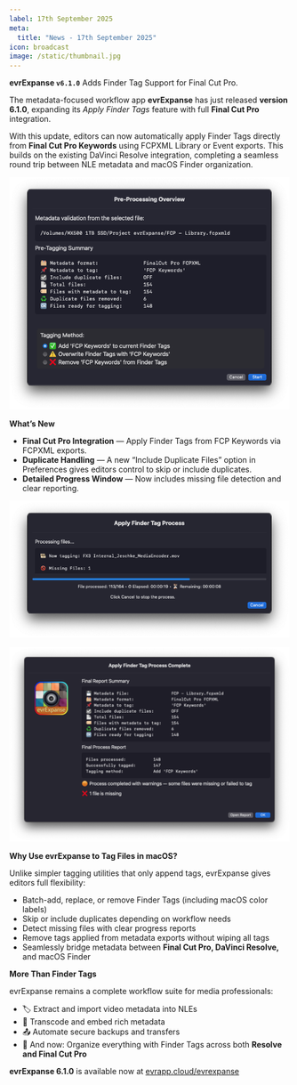 ```yaml
---
label: 17th September 2025
meta:
  title: "News - 17th September 2025"
icon: broadcast
image: /static/thumbnail.jpg
---
```


**evrExpanse `v6.1.0`** Adds Finder Tag Support for Final Cut Pro.

The metadata-focused workflow app **evrExpanse** has just released **version 6.1.0**, expanding its *Apply Finder Tags* feature with full **Final Cut Pro** integration.

With this update, editors can now automatically apply Finder Tags directly from **Final Cut Pro Keywords** using FCPXML Library or Event exports. This builds on the existing DaVinci Resolve integration, completing a seamless round trip between NLE metadata and macOS Finder organization.

![](/static/evrE610_Preprocess_Tag_FCP.png)

**What’s New**
- **Final Cut Pro Integration** — Apply Finder Tags from FCP Keywords via FCPXML exports.
- **Duplicate Handling** — A new “Include Duplicate Files” option in Preferences gives editors control to skip or include duplicates.
- **Detailed Progress Window** — Now includes missing file detection and clear reporting.

![](/static/evrE610_progressTag.png)

![](/static/evrE610_Final_Report_Tag_FCP.png)

**Why Use evrExpanse to Tag Files in macOS?**

Unlike simpler tagging utilities that only append tags, evrExpanse gives editors full flexibility:

- Batch-add, replace, or remove Finder Tags (including macOS color labels)
- Skip or include duplicates depending on workflow needs
- Detect missing files with clear progress reports
- Remove tags applied from metadata exports without wiping all tags
- Seamlessly bridge metadata between **Final Cut Pro, DaVinci Resolve,** and macOS Finder

**More Than Finder Tags**

evrExpanse remains a complete workflow suite for media professionals:

- 🏷️ Extract and import video metadata into NLEs
- 🔄 Transcode and embed rich metadata
- 📤 Automate secure backups and transfers
- 📌 And now: Organize everything with Finder Tags across both **Resolve and Final Cut Pro**

**evrExpanse 6.1.0** is available now at [evrapp.cloud/evrexpanse](https://www.evrapp.cloud/evrexpanse)